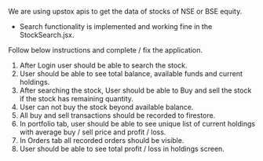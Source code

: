 We are using upstox apis to get the data of stocks of NSE or BSE equity.

- Search functionality is implemented and working fine in the StockSearch.jsx.

Follow below instructions and complete / fix the application.

1. After Login user should be able to search the stock.
2. User should be able to see total balance, available funds and current holdings.
3. After searching the stock, User should be able to Buy and sell the stock if the stock has remaining quantity.
5. User can not buy the stock beyond available balance.
6. All buy and sell transactions should be recorded to firestore.
7. In portfolio tab, user should be able to see unique list of current holdings with average buy / sell price and profit / loss.
8. In Orders tab all recorded orders should be visible.
9. User should be able to see total profit / loss in holdings screen.
